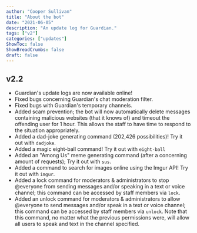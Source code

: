 ```yaml
---
author: "Cooper Sullivan"
title: "About the bot"
date: "2021-06-05"
description: "An update log for Guardian."
tags: ["v2"]
categories: ["updates"]
ShowToc: false
ShowBreadCrumbs: false
draft: false
---
```


## v2.2
- Guardian's update logs are now available online!
- Fixed bugs concerning Guardian's chat moderation filter.
- Fixed bugs with Guardian's temporary channels.
- Added scam prevention; the bot will now automatically delete messages containing malicious websites (that it knows of) and timeout the offending user for 1 hour. This allows the staff to have time to respond to the situation appropriately.
- Added a dad-joke generating command (202,426 possibilities)! Try it out with ``dadjoke``.
- Added a magic eight-ball command! Try it out with ``eight-ball``
- Added an "Among Us" meme generating command (after a concerning amount of requests); Try it out with ``sus``.
- Added a command to search for images online using the Imgur API! Try it out with ``imgur``.
- Added a lock command for moderators & administrators to stop @everyone from sending messages and/or speaking in a text or voice channel; this command can be accessed by staff members via ``lock``.
- Added an unlock command for moderators & administrators to allow @everyone to send messages and/or speak in a text or voice channel; this command can be accessed by staff members via ``unlock``. Note that this command, no matter what the previous permissions were, will allow all users to speak and text in the channel specified.